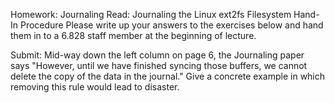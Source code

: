 Homework: Journaling
Read: Journaling the Linux ext2fs Filesystem
Hand-In Procedure
Please write up your answers to the exercises below and hand them in to a 6.828 staff member at the beginning of lecture.

Submit: Mid-way down the left column on page 6, the Journaling paper says "However, until we have finished syncing those buffers, we cannot delete the copy of the data in the journal." Give a concrete example in which removing this rule would lead to disaster.

